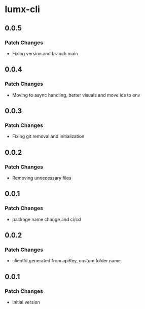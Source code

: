 # lumx-cli

## 0.0.5

### Patch Changes

- Fixing version and branch main

## 0.0.4

### Patch Changes

- Moving to async handling, better visuals and move ids to env

## 0.0.3

### Patch Changes

- Fixing git removal and initialization

## 0.0.2

### Patch Changes

- Removing unnecessary files

## 0.0.1

### Patch Changes

- package name change and ci/cd

## 0.0.2

### Patch Changes

- clientId generated from apiKey, custom folder name

## 0.0.1

### Patch Changes

- Initial version
